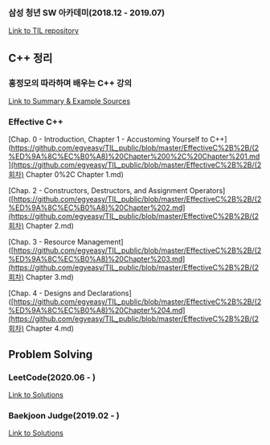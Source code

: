 ### 삼성 청년 SW 아카데미(2018.12 - 2019.07)

[Link to TIL repository](https://github.com/egyeasy/TIL)



## C++ 정리

### 홍정모의 따라하며 배우는 C++ 강의

[Link to Summary & Example Sources](https://github.com/egyeasy/TIL_public/tree/master/HongC%2B%2B)



### Effective C++

[Chap. 0 - Introduction, Chapter 1 - Accustoming Yourself to C++](https://github.com/egyeasy/TIL_public/blob/master/EffectiveC%2B%2B/(2%ED%9A%8C%EC%B0%A8)%20Chapter%200%2C%20Chapter%201.md](https://github.com/egyeasy/TIL_public/blob/master/EffectiveC%2B%2B/(2회차) Chapter 0%2C Chapter 1.md)

[Chap. 2 - Constructors, Destructors, and Assignment Operators]([https://github.com/egyeasy/TIL_public/blob/master/EffectiveC%2B%2B/(2%ED%9A%8C%EC%B0%A8)%20Chapter%202.md](https://github.com/egyeasy/TIL_public/blob/master/EffectiveC%2B%2B/(2회차) Chapter 2.md)

[Chap. 3 - Resource Management]([https://github.com/egyeasy/TIL_public/blob/master/EffectiveC%2B%2B/(2%ED%9A%8C%EC%B0%A8)%20Chapter%203.md](https://github.com/egyeasy/TIL_public/blob/master/EffectiveC%2B%2B/(2회차) Chapter 3.md)

[Chap. 4 - Designs and Declarations]([https://github.com/egyeasy/TIL_public/blob/master/EffectiveC%2B%2B/(2%ED%9A%8C%EC%B0%A8)%20Chapter%204.md](https://github.com/egyeasy/TIL_public/blob/master/EffectiveC%2B%2B/(2회차) Chapter 4.md)



## Problem Solving

### LeetCode(2020.06 - )

[Link to Solutions](https://github.com/egyeasy/TIL_public/tree/master/Leetcode)



### Baekjoon Judge(2019.02 - )

[Link to Solutions](https://github.com/egyeasy/TIL_public/tree/master/baekjoon)


